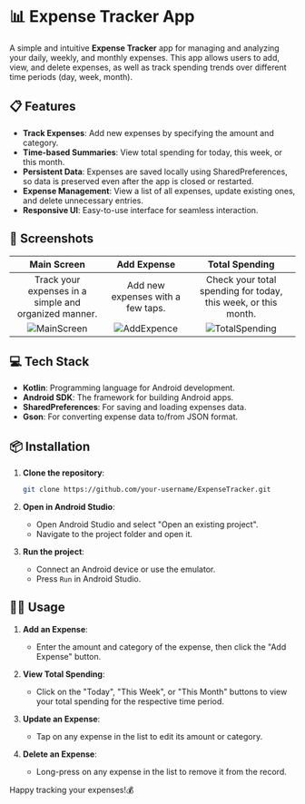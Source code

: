 
# 📊 Expense Tracker App

A simple and intuitive **Expense Tracker** app for managing and analyzing your daily, weekly, and monthly expenses. This app allows users to add, view, and delete expenses, as well as track spending trends over different time periods (day, week, month).

## 📋 Features

- **Track Expenses**: Add new expenses by specifying the amount and category.
- **Time-based Summaries**: View total spending for today, this week, or this month.
- **Persistent Data**: Expenses are saved locally using SharedPreferences, so data is preserved even after the app is closed or restarted.
- **Expense Management**: View a list of all expenses, update existing ones, and delete unnecessary entries.
- **Responsive UI**: Easy-to-use interface for seamless interaction.

## 📸 Screenshots 

Main Screen | Add Expense | Total Spending
:-: | :-: | :-:
Track your expenses in a simple and organized manner. | Add new expenses with a few taps. | Check your total spending for today, this week, or this month.
![MainScreen](https://github.com/user-attachments/assets/ddf523b6-f5a5-424a-aeef-dff9c4b200b7) | ![AddExpence](https://github.com/user-attachments/assets/27f29bcf-9d9e-4d0a-9d0c-5b21bab08aaf) | ![TotalSpending](https://github.com/user-attachments/assets/eb29e570-50d4-463a-8861-ecb750e9054b)

## 💻 Tech Stack 

- **Kotlin**: Programming language for Android development.
- **Android SDK**: The framework for building Android apps.
- **SharedPreferences**: For saving and loading expenses data.
- **Gson**: For converting expense data to/from JSON format.

## 📦 Installation 

1. **Clone the repository**:
    ```bash
    git clone https://github.com/your-username/ExpenseTracker.git
    ```

2. **Open in Android Studio**:
    - Open Android Studio and select "Open an existing project".
    - Navigate to the project folder and open it.

3. **Run the project**:
    - Connect an Android device or use the emulator.
    - Press `Run` in Android Studio.

## 🧑‍💻 Usage 

1. **Add an Expense**: 
   - Enter the amount and category of the expense, then click the "Add Expense" button.

2. **View Total Spending**:
   - Click on the "Today", "This Week", or "This Month" buttons to view your total spending for the respective time period.

3. **Update an Expense**: 
   - Tap on any expense in the list to edit its amount or category.

4. **Delete an Expense**:
   - Long-press on any expense in the list to remove it from the record.


Happy tracking your expenses!💰
